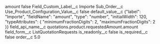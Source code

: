<?xml version="1.0" encoding="UTF-8"?>
<CustomMetadata xmlns="http://soap.sforce.com/2006/04/metadata" xmlns:xsi="http://www.w3.org/2001/XMLSchema-instance" xmlns:xsd="http://www.w3.org/2001/XMLSchema">
    <label>amount</label>
    <protected>false</protected>
    <values>
        <field>Field_Custom_Label__c</field>
        <value xsi:type="xsd:string">Importe</value>
    </values>
    <values>
        <field>Sub_Order__c</field>
        <value xsi:nil="true"/>
    </values>
    <values>
        <field>Use_Product_Configuration_Value__c</field>
        <value xsi:type="xsd:boolean">false</value>
    </values>
    <values>
        <field>default_value__c</field>
        <value xsi:type="xsd:string">{&quot;label&quot;: &quot;Importe&quot;, &quot;fieldName&quot;: &quot;amount&quot;, &quot;type&quot;: &quot;number&quot;, &quot;initialWidth&quot;: 120, &quot;typeAttributes&quot;: { &quot;minimumFractionDigits&quot;: 2, &quot;maximumFractionDigits&quot;: 2 }}</value>
    </values>
    <values>
        <field>field_api_name__c</field>
        <value xsi:type="xsd:string">quotations.product.requestedAmount.amount</value>
    </values>
    <values>
        <field>field_form__c</field>
        <value xsi:type="xsd:string">ListQuotationRequests</value>
    </values>
    <values>
        <field>is_readonly__c</field>
        <value xsi:type="xsd:boolean">false</value>
    </values>
    <values>
        <field>is_required__c</field>
        <value xsi:type="xsd:boolean">false</value>
    </values>
    <values>
        <field>order__c</field>
        <value xsi:type="xsd:double">5.0</value>
    </values>
</CustomMetadata>
